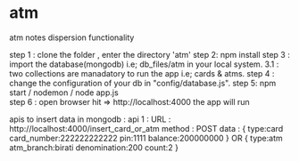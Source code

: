 # atm
atm notes dispersion functionality

step 1 : clone the folder , enter the directory 'atm'
step 2: npm install
step 3 : import the database(mongodb) i.e; db_files/atm in your local system.
	3.1 : two collections are manadatory to run the app i.e; cards & atms.
step 4 : change the configuration of your db in "config/database.js".
step 5: npm start / nodemon / node app.js   
step 6 : open browser hit => http://localhost:4000 the app will run


apis to insert data in mongodb : 
 api 1 : 
	 URL : http://localhost:4000/insert_card_or_atm
	 method : POST
	 data : 
	 	{
			type:card
			card_number:222222222222
			pin:1111
			balance:200000000
		}
		OR
		{
			type:atm
			atm_branch:birati
			denomination:200
			count:2
		} 		